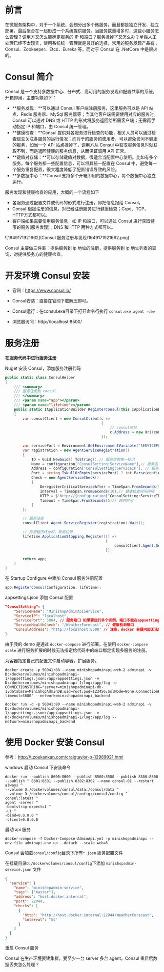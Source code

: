 # 前言

在微服务架构中，对于一个系统，会划分出多个微服务，而且都是独立开发、独立部署，最后聚合在一起形成一个系统提供服务。当服务数量增多时，这些小服务怎么管理？调用方又怎么能确定服务的 IP 和端口？服务挂掉了又怎么办？单靠人工处理已经不太现实，使用系统统一管理就是最好的选择，常用的服务发现产品有：Consul、Zookeeper、Etcd、Eureka 等，而对于 Consul 在 .NetCore 中是很火的。



# Consul 简介

Consul 是一个支持多数据中心、分布式、高可用的服务发现和配置共享的系统，开箱即用，主要功能如下：

- **服务发现：**可以通过 Consul 客户端注册服务，这里服务可以是 API 站点、Redis 服务器、MySql 服务器等；当其他客户端需要使用对应的服务时，Consul 可以通过 DNS 或 HTTP 的形式将服务返回给所需客户端；无需再手动指定 IP 和端口，由 Consul 统一管理。
- **健康检查：**Consul 提供对各服务进行检查的功能，相关人员可以通过检查信息关注各服务的运行情况；而对于的服务的使用者，可以避免访问不健康的服务，如当一个 API 站点挂掉了，调用方从 Consul 中获取服务信息时就获取不到，而是返回健康的服务信息，从而保证调用 API 正常。
- **键值对存储：**可以存储键值对数据，很适合当配置中心使用。比如有多个服务，每个服务都一些配置信息，可以将其统一配置在 Consul 中，避免每一个服务重复配置，很大程度降低了配置错误导致的风险。
- **多数据中心：**Consul 支持多个开箱即用的数据中心，每个数据中心独立运行。



服务发现和健康检查的应用，大概的一个流程如下

- 各服务通过配置文件或代码的形式进行注册，即把信息报给 Consul。
- Consul 根据注册的信息，对已经注册服务进行健康检查；Grpc、TCP、HTTP方式都可以。
- 客户端如果需要使用服务信息，如 IP 和端口，可以通过 Consul 进行获取健康的服务(服务发现)；DNS 和HTTP 两种方式都可以。

![1649171921662](Consul 服务注册与发现/1649171921662.png)



Consul 主要做三件事：提供服务到 ip 地址的注册，提供服务到 ip 地址列表的查询，对提供服务方的健康检查。



# 开发环境 Consul 安装

- 官网：https://www.consul.io/

- Consul安装：直接在官网下载解压即可。
- Consul运行：在consul.exe目录下打开命令行执行 `consul.exe agent -dev`
- 浏览器访问：http://localhost:8500/





# 服务注册

**在服务代码中进行服务注册**

Nuget 安装 Consul，添加服务注册代码

```c#
public static class ConsulHelper
{
    /// <summary>
    /// 服务注册到 consul
    /// </summary>
    /// <param name="app"></param>
    /// <param name="lifetime"></param>
    public static IApplicationBuilder RegisterConsul(this IApplicationBuilder app, IConfiguration configuration, IHostApplicationLifetime lifetime)
    {
        var consulClient = new ConsulClient(c =>
                                            {
                                                // consul地址
                                                c.Address = new Uri(configuration["ConsulSetting:ConsulAddress"]);
                                            });

        var servicePort = Environment.GetEnvironmentVariable("SERVICEPORT");// 服务端口 如果要运行多个实例，端口不能在appsettings.json里配置，在 docker 容器运行时传入环境变量指定端口
        var registration = new AgentServiceRegistration()
        {
            ID = Guid.NewGuid().ToString(),// 服务实例唯一标识
            Name = configuration["ConsulSetting:ServiceName"],// 服务名
            Address = configuration["ConsulSetting:ServiceIP"], // 服务IP
            Port = string.IsNullOrEmpty(servicePort) ? int.Parse(configuration["ConsulSetting:ServicePort"]) : int.Parse(servicePort),
            Check = new AgentServiceCheck()
            {
                DeregisterCriticalServiceAfter = TimeSpan.FromSeconds(5),// 服务启动多久后注册
                Interval = TimeSpan.FromSeconds(10),// 健康检查时间间隔
                HTTP = $"http://{configuration["ConsulSetting:ServiceIP"]}:{configuration["ConsulSetting:ServicePort"]}{configuration["ConsulSetting:ServiceHealthCheck"]}",//健康检查地址
                Timeout = TimeSpan.FromSeconds(5)// 超时时间
            }
        };

        // 服务注册
        consulClient.Agent.ServiceRegister(registration).Wait();

        // 应用程序终止时，取消注册
        lifetime.ApplicationStopping.Register(() =>
                                              {
                                                  consulClient.Agent.ServiceDeregister(registration.ID).Wait();
                                              });

        return app;
    }
}
```



在 Startup Configure 中添加 Consul 服务注册配置

```c#
app.RegisterConsul(Configuration, lifetime);
```



appsettings.json 添加 Consul 配置

```json
"ConsulSetting": {
    "ServiceName": "MinishopAdminApiService",
    "ServiceIP": "localhost",
    "ServicePort": 5004, // 服务端口 如果要运行多个实例，端口不能在appsettings.json里配置，在 docker 容器运行时传入环境变量 SERVICEPORT 指定端口
    "ServiceHealthCheck": "/WeatherForecast", // 健康检测接口
    "ConsulAddress": "http://localhost:8500" // 注意，docker 容器内部无法使用 localhost 访问宿主机器，应该改为 host.docker.internal；如果是控制台启动的话就用 localhost
}
```



由于我的 demo 是通过 `docker-compose` 进行部署，在使用 `docker-compose scale` 进行服务扩展的时候无法指定给代码中的端口绑定实现多服务的注册。

为容器指定自己的配置文件启动容器，扩展服务。

```
docker create -p 50041:80 --name minishopadminapi-web-2 adminapi -v D:/dockervolumes/minishopadminapi-1/appsettings.json:/app/appsettings.json -v D:/dockervolumes/minishopadminapi-1/log:/app/log -e CONNECTIONSTRING="server=minishopadminapi-db-1;database=MiniShopAdminDB;uid=root;pwd=123456;SslMode=None;ConnectionReset=false;connect timeout=3600" --network=minishopadminapi_backend
```



```shell
docker run -d -p 50041:80 --name minishopadminapi-web-2 adminapi -v D:/dockervolumes/minishopadminapi-1/appsettings.json:/app/appsettings.json -v D:/dockervolumes/minishopadminapi-1/log:/app/log --network=minishopadminapi_backend
```





# 使用 Docker 安装 Consul 

参考：http://t.zoukankan.com/craigtaylor-p-13989921.html



windows 启动 Consul  下安装命令

```shell
docker run --publish 8600:8600 --publish 8500:8500 --publish 8300:8300 --publish ^ 8301:8301 --publish 8302:8302 --name consul-01 --restart always ^
--volume D:/dockervolumes/consul/data:/consul/data ^
--volume D:/dockervolumes/consul/config:/consul/config ^
consul:latest ^
agent -server ^
-bootstrap-expect=1 ^
-ui ^
-bind=0.0.0.0 ^
-client=0.0.0.0
```



启动 api 服务



```
docker-compose -f Docker-Compose-AdminApi.yml -p minishopadminapi --env-file adminapi.env up --detach --scale web=6
```



Consul 会加载`consul/config`目录下所有`*.josn` 服务配置文件



在挂载目录`D:/dockervolumes/consul/config`下添加 `minishopadmin-service.json` 文件

```json
{
  "service": {
    "name": "minishopadmin-service",
    "tags": ["master"],
    "address": "host.docker.internal",
    "port": 22044,
    "checks": [
      {
        "http": "http://host.docker.internal:22044/WeatherForecast",
        "interval": "5s"
      }
    ]
  }
}
```



重启 Consul 服务



























Consul  在生产环境要建集群，要至少一台 server 多台 agent。Consul 重启后数据丢失怎么处理？ 





